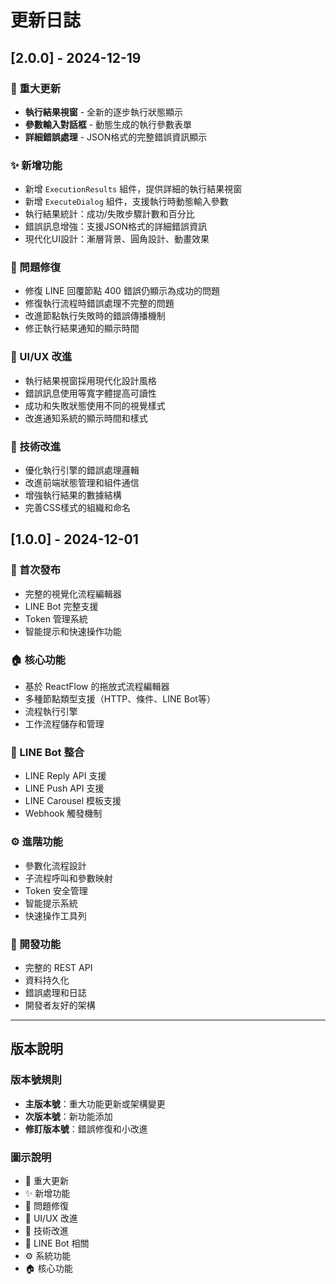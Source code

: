 # 更新日誌

## [2.0.0] - 2024-12-19

### 🎉 重大更新
- **執行結果視窗** - 全新的逐步執行狀態顯示
- **參數輸入對話框** - 動態生成的執行參數表單
- **詳細錯誤處理** - JSON格式的完整錯誤資訊顯示

### ✨ 新增功能
- 新增 `ExecutionResults` 組件，提供詳細的執行結果視窗
- 新增 `ExecuteDialog` 組件，支援執行時動態輸入參數
- 執行結果統計：成功/失敗步驟計數和百分比
- 錯誤訊息增強：支援JSON格式的詳細錯誤資訊
- 現代化UI設計：漸層背景、圓角設計、動畫效果

### 🐛 問題修復
- 修復 LINE 回覆節點 400 錯誤仍顯示為成功的問題
- 修復執行流程時錯誤處理不完整的問題
- 改進節點執行失敗時的錯誤傳播機制
- 修正執行結果通知的顯示時間

### 🎨 UI/UX 改進
- 執行結果視窗採用現代化設計風格
- 錯誤訊息使用等寬字體提高可讀性
- 成功和失敗狀態使用不同的視覺樣式
- 改進通知系統的顯示時間和樣式

### 🔧 技術改進
- 優化執行引擎的錯誤處理邏輯
- 改進前端狀態管理和組件通信
- 增強執行結果的數據結構
- 完善CSS樣式的組織和命名

## [1.0.0] - 2024-12-01

### 🎉 首次發布
- 完整的視覺化流程編輯器
- LINE Bot 完整支援
- Token 管理系統
- 智能提示和快速操作功能

### 🏠 核心功能
- 基於 ReactFlow 的拖放式流程編輯器
- 多種節點類型支援（HTTP、條件、LINE Bot等）
- 流程執行引擎
- 工作流程儲存和管理

### 📱 LINE Bot 整合
- LINE Reply API 支援
- LINE Push API 支援  
- LINE Carousel 模板支援
- Webhook 觸發機制

### ⚙️ 進階功能
- 參數化流程設計
- 子流程呼叫和參數映射
- Token 安全管理
- 智能提示系統
- 快速操作工具列

### 🔧 開發功能
- 完整的 REST API
- 資料持久化
- 錯誤處理和日誌
- 開發者友好的架構

---

## 版本說明

### 版本號規則
- **主版本號**：重大功能更新或架構變更
- **次版本號**：新功能添加
- **修訂版本號**：錯誤修復和小改進

### 圖示說明
- 🎉 重大更新
- ✨ 新增功能  
- 🐛 問題修復
- 🎨 UI/UX 改進
- 🔧 技術改進
- 📱 LINE Bot 相關
- ⚙️ 系統功能
- 🏠 核心功能